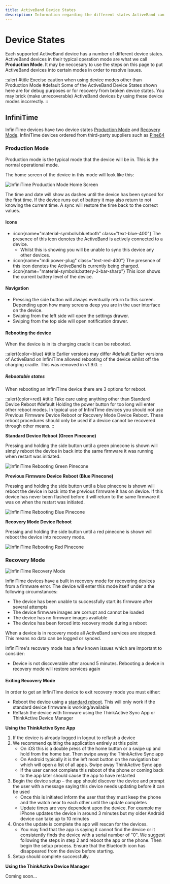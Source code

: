 ```yaml
---
title: ActiveBand Device States
description: Information regarding the different states ActiveBand can be in
---
```


# Device States

Each supported ActiveBand device has a number of different device states. ActiveBand devices in their typical operation mode are what we call **Production Mode**. It may be neccesary to use the steps on this page to put ActiveBand devices into certain modes in order to resolve issues.

::alert
#title
Execise caution when using device modes other than Production Mode
#default
Some of the ActiveBand Device States shown here are for debug purposes or for recovery from broken device states. You may brick (make unrecoverable) ActiveBand devices by using these device modes incorrectly.
::

## InfiniTime

InfiniTime devices have two device states [Production Mode](#production-mode) and [Recovery Mode](#recovery-mode). InfiniTime devices ordered from third-party suppliers such as [Pine64](https://pine64.net)

### Production Mode

Production mode is the typical mode that the device will be in. This is the normal operational mode.

The home screen of the device in this mode will look like this:

![InfiniTime Production Mode Home Screen](/img/infinitime_production_mode_home.jpeg)

The time and date will show as dashes until the device has been synced for the first time. If the device runs out of battery it may also return to not knowing the current time. A sync will restore the time back to the correct values.

#### Icons
- :icon{name="material-symbols:bluetooth" class="text-blue-400"} The presence of this icon denotes the ActiveBand is actively connected to a device.
  - Whilst this is showing you will be unable to sync this device any other devices.
- :icon{name="mdi:power-plug" class="text-red-400"} The presence of this icon denotes the ActiveBand is currently being charged.
- :icon{name="material-symbols:battery-2-bar-sharp"} This icon shows the current battery level of the device.

#### Navigation
- Pressing the side button will always eventually return to this screen. Depending upon how many screens deep you are in the user interface on the device.
- Swiping from the left side will open the settings drawer.
- Swiping from the top side will open notification drawer.

#### Rebooting the device

When the device is in its charging cradle it can be rebooted.

::alert{color=blue}
#title
Earlier versions may differ
#default
Earlier versions of ActiveBand on InfiniTime allowed rebooting of the device whilst off the charging cradle. This was removed in v1.9.0.
::

##### Rebootable states

When rebooting an InfiniTime device there are 3 options for reboot.

::alert{color=red}
#title
Take care using anything other than Standard Device Reboot
#default
Holding the power button for too long will enter other reboot modes.
In typical use of InfiniTime devices you should not use Previous Firmware Device Reboot or Recovery Mode Device Reboot. These reboot procedures should only be used if a device cannot be recovered through other means.
::

**Standard Device Reboot (Green Pinecone)**

Pressing and holding the side button until a green pinecone is shown will simply reboot the device in back into the same firmware it was running when restart was initiated.

![InfiniTime Rebooting Green Pinecone](/img/infinitime_rebooting_green_pinecone.jpeg)

**Previous Firmware Device Reboot (Blue Pinecone)**

Pressing and holding the side button until a blue pinecone is shown will reboot the device in back into the previous firmware it has on device. If this device has never been flashed before it will return to the same firmware it was on when the restart was initiated.

![InfiniTime Rebooting Blue Pinecone](/img/infinitime_rebooting_blue_pinecone.jpeg)

**Recovery Mode Device Reboot**

Pressing and holding the side button until a red pinecone is shown will reboot the device into recovery mode.

![InfiniTime Rebooting Red Pinecone](/img/infinitime_rebooting_red_pinecone.jpeg)

### Recovery Mode

![InfiniTime Recovery Mode](/img/infinitime_recovery_mode.jpeg)

InfiniTime devices have a built in recovery mode for recovering devices from a firmware error. The device will enter this mode itself under a the following circumstances:

- The device has been unable to successfully start its firmware after several attempts
- The device firmware images are corrupt and cannot be loaded
- The device has no firmware images available
- The device has been forced into recovery mode during a reboot

When a device is in recovery mode all ActiveBand services are stopped. This means no data can be logged or synced.

InfiniTime's recovery mode has a few known issues which are important to consider:

- Device is not discoverable after around 5 minutes. Rebooting a device in recovery mode will restore services again

#### Exiting Recovery Mode

In order to get an InfiniTime device to exit recovery mode you must either:

- Reboot the device using a [standard reboot](#rebootable-states). This will only work if the standard device firmware is working/available
- Reflash the device with firmware using the ThinkActive Sync App or ThinkActive Device Manager

**Using the ThinkActive Sync App**

1. If the device is already logged in logout to reflash a device
2. We recommend quitting the application entirely at this point
    - On iOS this is a double press of the home button or a swipe up and hold from the home bar. Then swipe away the ThinkActive Sync app
    - On Android typically it is the left most button on the navigation bar which will open a list of all apps. Swipe away ThinkActive Sync app
    - If the user cannot complete this reboot of the phone or coming back to the app later should cause the app to have restarted
3. Begin the device setup – the app should discover the device and prompt the user with a message saying this device needs updating before it can be used
    - Once this is initiated inform the user that they must keep the phone and the watch near to each other until the update completes
    - Update times are very dependent upon the device. For example my iPhone updates the device in around 3 minutes but my older Android device can take up to 10 minutes
4. Once the update is complete the app will rescan for the devices.
    - You may find that the app is saying it cannot find the device or it consistently finds the device with a serial number of "0". We suggest following the steps in step 2 and reboot the app or the phone. Then begin the setup process. Ensure that the Bluetooth icon has disappeared from the device before starting.
5. Setup should complete successfully.

**Using the ThinkActive Device Manager**

Coming soon...